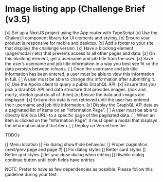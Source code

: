 
# Image listing app (Challenge Brief (v3.5)

[x] Set up a NextJS project using the App router with TypeScript
[x] Use the ChakraUI component library for UI elements and styling.
[x] Ensure your product is responsive for mobile and desktop.
[x] Add a footer to your site that displays the challenge version.
[x] Have a blocking element (page/modal / etc) that prevents access to all other pages and data:
[x] On this blocking element, get a username and job title from the user.
[x] Save the user’s username and job title information in a way you best see fit so the data persists between reloads.
[ ] Once the username and job title information has been entered, a user must be able to view this information in full.
[ ] A user must be able to change this information after submitting it.
[x] Use the Apollo client to query a public GraphQL API.
[x] Ensure that you pick a GraphQL API and data structure that provides images. (rick and morty, stretch goal do all of them)
[x] Ensure the data and images are displayed.
[x] Ensure this data is not retrieved until the user has entered their username and job title information.
[x] Display the GraphQL API data as a paginated list of items on an “Information Page”.
[ ] A user must be able to directly link (via URL) to a specific page of the paginated data.
[ ] When an item is clicked on the “Information Page”, it must open a modal that displays the information about that item.
[ ] Deploy on Vercel free tier.

TODOs

[] Menu location
[] Fix dialog show/hide behaviour
[] Proper pagination (next/prev page and page #)
[] Fix dialog styles
[] Better card styles
[] Better grid styles
[] let you close dialog when editing
[] disable dialog continue button until both fields have entries


NOTE: Prefer to have as few dependencies as possible. Please follow this guideline during your test.
